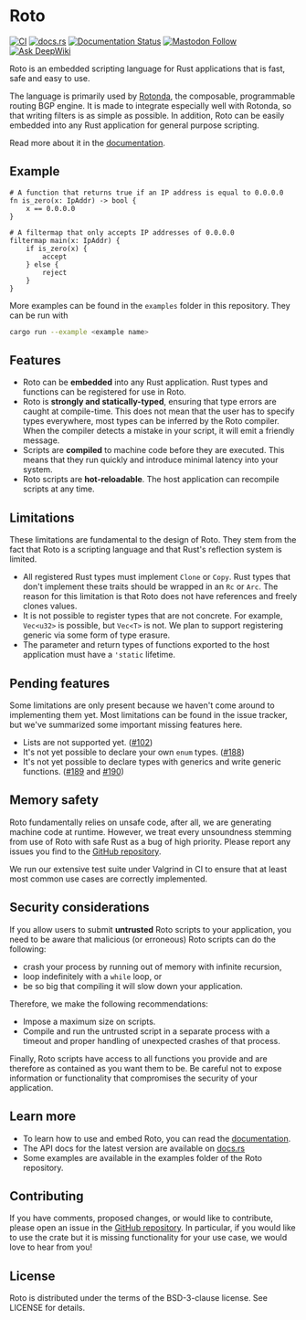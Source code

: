 Roto
====

[![CI](https://github.com/NLnetLabs/roto/workflows/ci/badge.svg)](https://github.com/NLnetLabs/roto/actions?query=workflow%3Aci)
[![docs.rs](https://img.shields.io/docsrs/roto?label=docs.rs)](https://docs.rs/roto)
[![Documentation Status](https://app.readthedocs.org/projects/roto/badge/?version=latest)](https://roto.docs.nlnetlabs.nl/)
[![Mastodon Follow](https://img.shields.io/mastodon/follow/114692612288811644?domain=social.nlnetlabs.nl&style=social)](https://social.nlnetlabs.nl/@nlnetlabs)
[![Ask DeepWiki](https://deepwiki.com/badge.svg)](https://deepwiki.com/NLnetLabs/roto)

Roto is an embedded scripting language for Rust applications that is fast, safe
and easy to use. 

The language is primarily used by [Rotonda], the composable, programmable
routing BGP engine. It is made to integrate especially well with Rotonda, so
that writing filters is as simple as possible. In addition, Roto can be easily
embedded into any Rust application for general purpose scripting.

Read more about it in the [documentation].

## Example

```roto
# A function that returns true if an IP address is equal to 0.0.0.0
fn is_zero(x: IpAddr) -> bool {
    x == 0.0.0.0
}

# A filtermap that only accepts IP addresses of 0.0.0.0
filtermap main(x: IpAddr) {
    if is_zero(x) {
        accept
    } else {
        reject
    }
}
```

More examples can be found in the `examples` folder in this repository. They
can be run with

```sh
cargo run --example <example name>
```

## Features

- Roto can be **embedded** into any Rust application. Rust types and functions
  can be registered for use in Roto.
- Roto is **strongly and statically-typed**, ensuring that type errors are
  caught at compile-time. This does not mean that the user has to specify types
  everywhere, most types can be inferred by the Roto compiler. When the compiler
  detects a mistake in your script, it will emit a friendly message.
- Scripts are **compiled** to machine code before they are executed. This
  means that they run quickly and introduce minimal latency into your system.
- Roto scripts are **hot-reloadable**. The host application can recompile
  scripts at any time.

## Limitations

These limitations are fundamental to the design of Roto. They stem from the
fact that Roto is a scripting language and that Rust's reflection system is
limited.

- All registered Rust types must implement `Clone` or `Copy`. Rust types that
  don't implement these traits should be wrapped in an `Rc` or `Arc`. The reason
  for this limitation is that Roto does not have references and freely clones
  values.
- It is not possible to register types that are not concrete. For example,
  `Vec<u32>` is possible, but `Vec<T>` is not. We plan to support registering
  generic via some form of type erasure.
- The parameter and return types of functions exported to the host application
  must have a `'static` lifetime.

## Pending features

Some limitations are only present because we haven't come around to
implementing them yet. Most limitations can be found in the issue tracker, but
we've summarized some important missing features here.

- Lists are not supported yet. ([#102](https://github.com/NLnetLabs/roto/issues/102))
- It's not yet possible to declare your own `enum` types.
  ([#188](https://github.com/NLnetLabs/roto/issues/188))
- It's not yet possible to declare types with generics and write
  generic functions. ([#189](https://github.com/NLnetLabs/roto/issues/189) and
  [#190](https://github.com/NLnetLabs/roto/issues/190))

## Memory safety

Roto fundamentally relies on unsafe code, after all, we are generating machine
code at runtime. However, we treat every unsoundness stemming from use of Roto
with safe Rust as a bug of high priority. Please report any issues you find to
the [GitHub repository].

We run our extensive test suite under Valgrind in CI to ensure that at least
most common use cases are correctly implemented.

## Security considerations

If you allow users to submit **untrusted** Roto scripts to your application,
you need to be aware that malicious (or erroneous) Roto scripts can do the
following:

- crash your process by running out of memory with infinite recursion,
- loop indefinitely with a `while` loop, or
- be so big that compiling it will slow down your application.

Therefore, we make the following recommendations:

- Impose a maximum size on scripts.
- Compile and run the untrusted script in a separate process with a timeout and
  proper handling of unexpected crashes of that process.

Finally, Roto scripts have access to all functions you provide and are therefore
as contained as you want them to be. Be careful not to expose information or
functionality that compromises the security of your application.

## Learn more

- To learn how to use and embed Roto, you can read the [documentation].
- The API docs for the latest version are available on [docs.rs]
- Some examples are available in the examples folder of the Roto repository.

## Contributing

If you have comments, proposed changes, or would like to contribute,
please open an issue in the [GitHub repository]. In particular, if you
would like to use the crate but it is missing functionality for your use
case, we would love to hear from you!

[Rotonda]: https://github.com/NlnetLabs/rotonda
[GitHub repository]: https://github.com/NLnetLabs/routecore
[Documentation]: https://roto.docs.nlnetlabs.nl/
[crate]: https://crates.io/crates/roto
[docs.rs]: https://docs.rs/roto

## License

Roto is distributed under the terms of the BSD-3-clause license.
See LICENSE for details.
